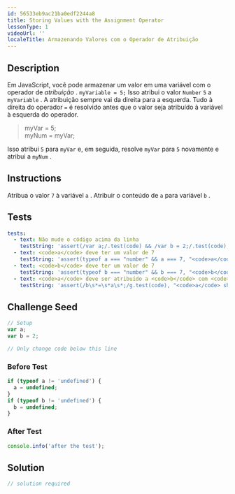 ```yaml
---
id: 56533eb9ac21ba0edf2244a8
title: Storing Values with the Assignment Operator
lessonType: 1
videoUrl: ''
localeTitle: Armazenando Valores com o Operador de Atribuição
---
```


## Description
<section id="description"> Em JavaScript, você pode armazenar um valor em uma variável com o operador de <dfn>atribuição</dfn> . <code>myVariable = 5;</code> Isso atribui o valor <code>Number</code> <code>5</code> a <code>myVariable</code> . A atribuição sempre vai da direita para a esquerda. Tudo à direita do operador <code>=</code> é resolvido antes que o valor seja atribuído à variável à esquerda do operador. <blockquote> myVar = 5; <br> myNum = myVar; </blockquote> Isso atribui <code>5</code> para <code>myVar</code> e, em seguida, resolve <code>myVar</code> para <code>5</code> novamente e atribui a <code>myNum</code> . </section>

## Instructions
<section id="instructions"> Atribua o valor <code>7</code> à variável <code>a</code> . Atribuir o conteúdo de <code>a</code> para variável <code>b</code> . </section>

## Tests
<section id='tests'>

```yml
tests:
  - text: Não mude o código acima da linha
    testString: 'assert(/var a;/.test(code) && /var b = 2;/.test(code), "Do not change code above the line");'
  - text: <code>a</code> deve ter um valor de 7
    testString: 'assert(typeof a === "number" && a === 7, "<code>a</code> should have a value of 7");'
  - text: <code>b</code> deve ter um valor de 7
    testString: 'assert(typeof b === "number" && b === 7, "<code>b</code> should have a value of 7");'
  - text: <code>a</code> deve ser atribuído a <code>b</code> com <code>=</code>
    testString: 'assert(/b\s*=\s*a\s*;/g.test(code), "<code>a</code> should be assigned to <code>b</code> with <code>=</code>");'

```

</section>

## Challenge Seed
<section id='challengeSeed'>

<div id='js-seed'>

```js
// Setup
var a;
var b = 2;

// Only change code below this line

```

</div>

### Before Test
<div id='js-setup'>

```js
if (typeof a != 'undefined') {
  a = undefined;
}
if (typeof b != 'undefined') {
  b = undefined;
}

```

</div>

### After Test
<div id='js-teardown'>

```js
console.info('after the test');
```

</div>

</section>

## Solution
<section id='solution'>

```js
// solution required
```
</section>
